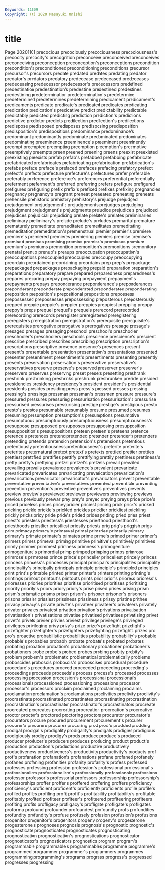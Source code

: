 ```yaml
---
Keywords: 11809
Copyright: (C) 2020 Masayuki Onishi
---
```


# title
Page 20201101
precocious
precociously precociousness precociousness's precocity precocity's precognition preconceive preconceived preconceives preconceiving
preconception preconception's preconceptions precondition precondition's preconditioned preconditioning preconditions precursor precursor's
precursors predate predated predates predating predator predator's predators predatory predecease
predeceased predeceases predeceasing predecessor predecessor's predecessors predefined predestination predestination's predestine
predestined predestines predestining predetermination predetermination's predetermine predetermined predetermines predetermining predicament
predicament's predicaments predicate predicate's predicated predicates predicating predication predication's predicative
predict predictability predictable predictably predicted predicting prediction prediction's predictions predictive
predictor predicts predilection predilection's predilections predispose predisposed predisposes predisposing predisposition
predisposition's predispositions predominance predominance's predominant predominantly predominate predominated predominates predominating
preeminence preeminence's preeminent preeminently preempt preempted preempting preemption preemption's preemptive
preemptively preempts preen preened preening preens preexist preexisted preexisting preexists
prefab prefab's prefabbed prefabbing prefabricate prefabricated prefabricates prefabricating prefabrication prefabrication's
prefabs preface preface's prefaced prefaces prefacing prefatory prefect prefect's prefects
prefecture prefecture's prefectures prefer preferable preferably preference preference's preferences preferential
preferentially preferment preferment's preferred preferring prefers prefigure prefigured prefigures prefiguring
prefix prefix's prefixed prefixes prefixing pregnancies pregnancy pregnancy's pregnant preheat
preheated preheating preheats prehensile prehistoric prehistory prehistory's prejudge prejudged prejudgement
prejudgement's prejudgements prejudges prejudging prejudgment prejudgment's prejudgments prejudice prejudice's prejudiced
prejudices prejudicial prejudicing prelate prelate's prelates preliminaries preliminary preliminary's prelude
prelude's preludes premarital premature prematurely premeditate premeditated premeditates premeditating premeditation
premeditation's premenstrual premier premier's premiere premiere's premiered premieres premiering premiers
premise premise's premised premises premising premiss premiss's premisses premium premium's
premiums premonition premonition's premonitions premonitory prenatal prenup prenup's prenups preoccupation
preoccupation's preoccupations preoccupied preoccupies preoccupy preoccupying preordain preordained preordaining preordains
prep prep's prepackage prepackaged prepackages prepackaging prepaid preparation preparation's preparations
preparatory prepare prepared preparedness preparedness's prepares preparing prepay prepaying prepayment
prepayment's prepayments prepays preponderance preponderance's preponderances preponderant preponderate preponderated preponderates
preponderating preposition preposition's prepositional prepositions prepossess prepossessed prepossesses prepossessing preposterous
preposterously prepped preppie preppie's preppier preppies preppiest prepping preppy preppy's
preps prequel prequel's prequels prerecord prerecorded prerecording prerecords preregister preregistered
preregistering preregisters preregistration preregistration's prerequisite prerequisite's prerequisites prerogative prerogative's prerogatives
presage presage's presaged presages presaging preschool preschool's preschooler preschooler's preschoolers
preschools prescience prescience's prescient prescribe prescribed prescribes prescribing prescription prescription's
prescriptions prescriptive presence presence's presences present present's presentable presentation presentation's
presentations presented presenter presentiment presentiment's presentiments presenting presently presents preservation
preservation's preservative preservative's preservatives preserve preserve's preserved preserver preserver's preservers
preserves preserving preset presets presetting preshrank preshrink preshrinking preshrinks preshrunk
preshrunken preside presided presidencies presidency presidency's president president's presidential presidents
presides presiding press press's pressed presses pressing pressing's pressings pressman
pressman's pressmen pressure pressure's pressured pressures pressuring pressurisation pressurisation's pressurise
pressurised pressurises pressurising prestige prestige's prestigious presto presto's prestos presumable
presumably presume presumed presumes presuming presumption presumption's presumptions presumptive presumptuous
presumptuously presumptuousness presumptuousness's presuppose presupposed presupposes presupposing presupposition presupposition's presuppositions
preteen preteen's preteens pretence pretence's pretences pretend pretended pretender pretender's
pretenders pretending pretends pretension pretension's pretensions pretentious pretentiously pretentiousness pretentiousness's
preterite preterite's preterites preternatural pretext pretext's pretexts prettied prettier pretties
prettiest prettified prettifies prettify prettifying prettily prettiness prettiness's pretty pretty's
prettying pretzel pretzel's pretzels prevail prevailed prevailing prevails prevalence prevalence's
prevalent prevaricate prevaricated prevaricates prevaricating prevarication prevarication's prevarications prevaricator prevaricator's
prevaricators prevent preventable preventative preventative's preventatives prevented preventible preventing prevention
prevention's preventive preventive's preventives prevents preview preview's previewed previewer previewers
previewing previews previous previously prewar prey prey's preyed preying preys
price price's priced priceless prices pricey pricier priciest pricing prick
prick's pricked pricking prickle prickle's prickled prickles pricklier prickliest prickling
prickly pricks pricy pride pride's prided prides priding pried pries
priest priest's priestess priestess's priestesses priesthood priesthood's priesthoods priestlier priestliest
priestly priests prig prig's priggish prigs prim primacy primacy's primaeval
primal primaries primarily primary primary's primate primate's primates prime prime's
primed primer primer's primers primes primeval priming primitive primitive's primitively
primitives primly primmer primmest primness primness's primogeniture primogeniture's primordial primp
primped primping primps primrose primrose's primroses prince prince's princelier princeliest
princely princes princess princess's princesses principal principal's principalities principality principality's
principally principals principle principle's principled principles print print's printable printed
printer printer's printers printing printing's printings printout printout's printouts prints
prior prior's prioress prioress's prioresses priories priorities prioritise prioritised prioritises
prioritising priority priority's priors priory priory's prise prised prises prising
prism prism's prismatic prisms prison prison's prisoner prisoner's prisoners prisons
prissier prissiest prissiness prissiness's prissy pristine prithee privacy privacy's private
private's privateer privateer's privateers privately privater privates privatest privation privation's
privations privatisation privatisation's privatisations privatise privatised privatises privatising privet privet's
privets privier privies priviest privilege privilege's privileged privileges privileging privy
privy's prize prize's prizefight prizefight's prizefighter prizefighter's prizefighters prizefighting prizefights
prizes pro pro's proactive probabilistic probabilities probability probability's probable probable's
probables probably probate probate's probated probates probating probation probation's probationary
probationer probationer's probationers probe probe's probed probes probing probity probity's
problem problem's problematic problematical problematically problems proboscides proboscis proboscis's proboscises
procedural procedure procedure's procedures proceed proceeded proceeding proceeding's proceedings proceeds
proceeds's process process's processed processes processing procession procession's processional processional's
processionals processioned processioning processions processor processor's processors proclaim proclaimed proclaiming
proclaims proclamation proclamation's proclamations proclivities proclivity proclivity's procrastinate procrastinated procrastinates
procrastinating procrastination procrastination's procrastinator procrastinator's procrastinators procreate procreated procreates procreating
procreation procreation's procreative proctor proctor's proctored proctoring proctors procurator procurator's
procurators procure procured procurement procurement's procurer procurer's procurers procures procuring
prod prod's prodded prodding prodigal prodigal's prodigality prodigality's prodigals prodigies
prodigious prodigiously prodigy prodigy's prods produce produce's produced producer producer's
producers produces producing product product's production production's productions productive productively
productiveness productiveness's productivity productivity's products prof prof's profanation profanation's profanations
profane profaned profanely profanes profaning profanities profanity profanity's profess professed
professes professing profession profession's professional professional's professionalism professionalism's professionally professionals
professions professor professor's professorial professors professorship professorship's professorships proffer proffer's
proffered proffering proffers proficiency proficiency's proficient proficient's proficiently proficients profile
profile's profiled profiles profiling profit profit's profitability profitability's profitable profitably
profited profiteer profiteer's profiteered profiteering profiteers profiting profits profligacy profligacy's
profligate profligate's profligates proforma profound profounder profoundest profoundly profs profundities
profundity profundity's profuse profusely profusion profusion's profusions progenitor progenitor's progenitors
progeny progeny's progesterone progesterone's prognoses prognosis prognosis's prognostic prognostic's prognosticate
prognosticated prognosticates prognosticating prognostication prognostication's prognostications prognosticator prognosticator's prognosticators prognostics
program program's programmable programmable's programmables programme programme's programmed programmer programmer's
programmers programmes programming programming's programs progress progress's progressed progresses progressing
